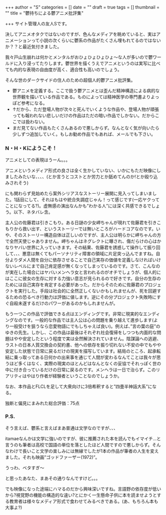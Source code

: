 +++
author = "S"
categories = []
date = ""
draft = true
tags = []
thumbnail = ""
title = "鬱持ちによる鬱アニメ批評集"

+++
サイト管理人の友人Sです。

決してアニメオタクではないのですが、色んなメディアを眺めていると、実はアニメーションって小説の次くらいに鬱系の作品がたくさん埋もれてるのではないか？？と最近気付きました。

我々戸山生崩れは何かとメンタルがおひょひょひょひょ～な人が多いので鬱ワールドに入り浸ってたりします。鬱世界を描くうえでアニメというのは実写に比べても内的な表現の自由度が高く、適合性も高いのでしょう。

そんな世のダークサイドの住人のための超個人的鬱アニメ批評集。

* 鬱アニメを定義する。ここで扱う鬱アニメとは歪んだ精神構造による病的な世界観を描いている作品である。ものによっては精神医学の専門書よりよっぽど参考になる。
* ↑だから、ただ登場人物が次々と死んでいくような作品や、登場人物が頑張っても報われない悲しいだけの作品はただの暗い作品でしかない。だからここでは扱わない。
* まだ見てない作品もたくさんあるので悪しからず。なんとなく気が向いたら少しずつ追加していく。もしお勧め作品でもあれば、メールでも下さい。

### N・H・Kにようこそ！

アニメとしての表現はうーん。。。

アニメというメディア形式の良さは全く生かしていない、いかにもただ映像にしましたみたいな、、、、(とか言うとコストとか労力とか舐めてんのか!とか殴り込みされそう)

にも関わらず見始めたら案外シリアスなストーリー展開に見入ってしまいました。1話目にして、それはもはや統合失調症じゃん！って感じです(一応ヤクってことになってる?)。虚無感の演出なんかも”わかる人”には深く共感できるでしょう。以下、ネタバレ含。

主人公の佐藤君は引きこもり。ある日謎の少女岬ちゃんが現れて佐藤君を引きこもりから救い出す、というストーリーでは無いところがハードコアなのです。いや、そのストーリー構造自体は正しいのですが、主人公は明らかに岬ちゃんの方で全然天使じゃありません。岬ちゃんはネグレクトに曝され、傷だらけの心はかなりヤバい世界に入っていきます。その結果、佐藤君を誘惑して操作して振り回して、、、悪意は無くてもパーソナリティ障害の領域に片足突っ込んでますね。自分よりダメ人間を自分に依存させることで自己実存の価値を定義しなければいけないレベルにまで自己肯定感が無くなってしまっているのです。さて、こんなのが実在した場合にはヤバいメンヘラ女と言われるのがオチでしょうが、個人的にはここに彼女の生存に対する力強い意志が見られるので好きです。自分の生存のためには自己実存を肯定する必要があった。だからそのために佐藤君のプロジェクトを実行した。手段は社会的に全然正しくないかもしれませんが、死を回避するための恐るべき行動力は評価に値します。逆にその分プロジェクト失敗時にすぐ自殺未遂するだけのパワーがあるのかもしれませんが。

もう一つこの作品で評価できる点はエンディングです。非常に現実的なエンディングなのです。一般的な作品では主人公は心の問題を乗り越えて進歩します(より一般受けを狙うなら恋愛物語にでもしちゃえば良い)。例えば、”言の葉の庭”のゆきの先生。しかし、この作品は最後はそれぞれ社会復帰をしつつも内面的な問題はやや安定したという程度で実は全然解決されていません。陰謀論への逃避、ラストの日本人質交換会の契約書、他への依存を振り切れない不安の中でもやや安定した状態で日常に戻るだけの現実を描写しています。結局のところ、起承転結に乗っ取ってある日何かの出来事を通じて人間が変わるなんてことは我々が思うほど多くはなく、実際の現実のほとんどはなんとなくの妥協でそれっぽく世の中に付き合っているだけの日常に戻るのです。メンヘラは一日で治らず。このリアリティはやはり作者が経験者ということなのでしょうか。

なお、本作品とFLCLを足して大衆向けに3倍希釈すると”四畳半神話大系”になる。

独断と偏見にまみれた総合評価：75点

### P.S.

そう言えば、鬱系と言えばまあ普通は文学なのですが、、、

itamaeなんかは文学に強いのですが、彼に推薦された本を読んでもイマイチ…と言うのも筆者は高校で国語の単位を落としたほど人間ですので悪しからず。そんなわけで長いこと文学の楽しみには無縁でしたが1本の作品が筆者の人生を変えました。それも映画”ゴッドファーザー(1972)”。

うっわ、ベタすぎ～

と思ったあなた、まあその通りなんですけど。。。

でも映像になった途端にハマるのだから興味深いですね。言語野の依存度が低いから?視覚野の機能の構造的な違い?とにかく一生懸命子供に本を読ませようとする教育者は様々なメディア形式で食わせてみるべきである。(あ、もちろん本も大事よ?)